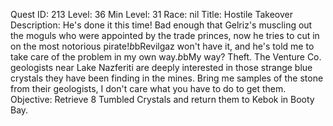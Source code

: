 Quest ID: 213
Level: 36
Min Level: 31
Race: nil
Title: Hostile Takeover
Description: He's done it this time! Bad enough that Gelriz's muscling out the moguls who were appointed by the trade princes, now he tries to cut in on the most notorious pirate!$b$bRevilgaz won't have it, and he's told me to take care of the problem in my own way.$b$bMy way? Theft. The Venture Co. geologists near Lake Nazferiti are deeply interested in those strange blue crystals they have been finding in the mines. Bring me samples of the stone from their geologists, I don't care what you have to do to get them.
Objective: Retrieve 8 Tumbled Crystals and return them to Kebok in Booty Bay.
